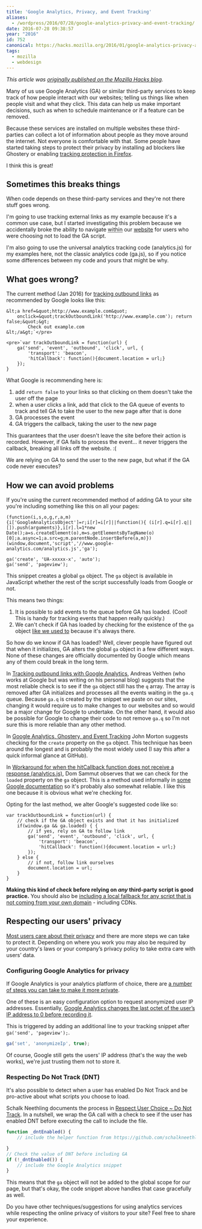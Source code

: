 ```yaml
---
title: 'Google Analytics, Privacy, and Event Tracking'
aliases:
  - /wordpress/2016/07/28/google-analytics-privacy-and-event-tracking/
date: 2016-07-28 09:38:57
year: "2016"
id: 752
canonical: https://hacks.mozilla.org/2016/01/google-analytics-privacy-and-event-tracking/
tags:
  - mozilla
  - webdesign
---
```


_This article was [originally published on the Mozilla Hacks blog](https://hacks.mozilla.org/2016/01/google-analytics-privacy-and-event-tracking/)._

Many of us use Google Analytics (GA) or similar third-party services to keep track of how people interact with our websites; telling us things like when people visit and what they click. This data can help us make important decisions, such as when to schedule maintenance or if a feature can be removed.

Because these services are installed on multiple websites these third-parties can collect a lot of information about people as they move around the internet. Not everyone is comfortable with that. Some people have started taking steps to protect their privacy by installing ad blockers like Ghostery or enabling [tracking protection in Firefox](https://blog.mozilla.org/blog/2015/11/03/firefox-now-offers-a-more-private-browsing-experience/).

I think this is great!

## Sometimes this breaks things

When code depends on these third-party services and they're not there stuff goes wrong.

I'm going to use tracking external links as my example because it's a common use case, but I started investigating this problem because we accidentally broke the ability to navigate <abbr title="For certain edge cases, it's not as bad as it sounds.">within</abbr> our [website](https://developer.mozilla.org/) for users who were choosing not to load the GA script.

I'm also going to use the universal analytics tracking code (analytics.js) for my examples here, not the classic analytics code (ga.js), so if you notice some differences between my code and yours that might be why.

## What goes wrong?

The current method (Jan 2016) for [tracking outbound links](https://support.google.com/analytics/answer/1136920?hl=en) as recommended by Google looks like this:

```
&lt;a href=&quot;http://www.example.com&quot;
    onclick=&quot;trackOutboundLink('http://www.example.com'); return false;&quot;&gt;
        Check out example.com
&lt;/a&gt;`</pre>

<pre>`var trackOutboundLink = function(url) {
    ga('send', 'event', 'outbound', 'click', url, {
        'transport': 'beacon',
        'hitCallback': function(){document.location = url;}
    });
}
```

What Google is recommending here is:

1. add `return false` to your links so that clicking on them doesn't take the user off the page
2. when a user clicks a link, add that click to the GA queue of events to track and tell GA to take the user to the new page after that is done
3. GA processes the event
4. GA triggers the callback, taking the user to the new page

This guarantees that the user doesn't leave the site before their action is recorded. However, if GA fails to process the event... it never triggers the callback, breaking all links off the website. :(

We are relying on GA to send the user to the new page, but what if the GA code never executes?

## How we can avoid problems

If you're using the current recommended method of adding GA to your site you're including something like this on all your pages:

```
(function(i,s,o,g,r,a,m){i['GoogleAnalyticsObject']=r;i[r]=i[r]||function(){ (i[r].q=i[r].q||[]).push(arguments)},i[r].l=1*new Date();a=s.createElement(o),m=s.getElementsByTagName(o)[0];a.async=1;a.src=g;m.parentNode.insertBefore(a,m)})(window,document,'script','//www.google-analytics.com/analytics.js','ga');

ga('create', 'UA-xxxxx-x', 'auto');
ga('send', 'pageview');
```

This snippet creates a global `ga` object. The `ga` object is available in JavaScript whether the rest of the script successfully loads from Google or not.

This means two things:

1.  It is possible to add events to the queue before GA has loaded. (Cool! This is handy for tracking events that happen really quickly.)
2.  We can't check if GA has loaded by checking for the existence of the `ga` object [like we used to](http://ejohn.org/blog/fixing-google-analytics-for-ghostery/) because it's always there.

So how do we know if GA has loaded? Well, clever people have figured out that when it initializes, GA alters the global `ga` object in a few different ways. None of these changes are officially documented by Google which means any of them could break in the long term.

In [Tracking outbound links with Google Analytics](http://veithen.github.io/2015/01/24/outbound-link-tracking.html), Andreas Veithen (who works at Google but was writing on his personal blog) suggests that the most reliable check is to see if the `ga` object still has the `q` array. The array is removed after GA initializes and processes all the events waiting in the `ga.q` queue. Because `ga.q` is created by the snippet we paste on our sites, changing it would require us to make changes to our websites and so would be a major change for Google to undertake. On the other hand, it would also be possible for Google to change their code to not remove `ga.q` so I'm not sure this is more reliable than any other method.

In [Google Analytics, Ghostery, and Event Tracking](http://supergeekery.com/geekblog/comments/google-analytics-ghostery-and-event-tracking) John Morton suggests checking for the `create` property on the `ga` object. This technique has been around the longest and is probably the most widely used (I say this after a quick informal glance at GitHub).

In [Workaround for when the hitCallback function does not receive a response (analytics.js)](https://www.domsammut.com/code/workaround-for-when-the-hitcallback-function-does-not-receive-a-response-analytics-js), Dom Sammut observes that we can check for the `loaded` property on the `ga` object. This is a method used informally in [some Google documentation](https://developers.google.com/analytics/devguides/collection/analyticsjs/enhanced-ecommerce#product-click) so it's probably also somewhat reliable. I like this one because it is obvious what we're checking for.

Opting for the last method, we alter Google's suggested code like so:
```
var trackOutboundLink = function(url) {
    // check if the GA object exists and that it has initialized
    if(window.ga && ga.loaded) { {
        // if yes, rely on GA to follow link
        ga('send', 'event', 'outbound', 'click', url, {
            'transport': 'beacon',
            'hitCallback': function(){document.location = url;}
        });
    } else {
        // if not, follow link ourselves
        document.location = url;
    }
}
```

**Making this kind of check before relying on _any_ third-party script is good practice.** You should also be [including a local fallback for any script that is not coming from your own domain](http://eddmann.com/posts/providing-local-js-and-css-resources-for-cdn-fallbacks/) - including CDNs.

## Respecting our users' privacy

[Most users care about their privacy](http://www.pewinternet.org/2015/05/20/americans-views-about-data-collection-and-security/) and there are more steps we can take to protect it. Depending on where you work you may also be required by your country's laws or your company’s privacy policy to take extra care with users’ data.

### Configuring Google Analytics for privacy

If Google Analytics is your analytics platform of choice, there are [a number of steps you can take to make it more private](http://gu.illau.me/posts/privacy-and-google-analytics/).

One of these is an easy configuration option to request anonymized user IP addresses. Essentially, [Google Analytics changes the last octet of the user’s IP address to 0 before recording it](https://support.google.com/analytics/answer/2763052?hl=en).

This is triggered by adding an additional line to your tracking snippet after `  ga('send', 'pageview');`.

```js
ga('set', 'anonymizeIp', true);
```

Of course, Google still gets the users' IP address (that's the way the web works), we're just trusting them not to store it.

### Respecting Do Not Track (DNT)

It's also possible to detect when a user has enabled Do Not Track and be pro-active about what scripts you choose to load.

Schalk Neethling documents the process in [Respect User Choice ~ Do Not Track](http://schalkneethling.github.io/blog/2015/11/06/respect-user-choice-do-not-track/). In a nutshell, we wrap the GA call with a check to see if the user has enabled DNT before executing the call to include the file.

```js
function _dntEnabled() {
    // include the helper function from https://github.com/schalkneethling/dnt-helper/blob/master/js/dnt-helper.js

}
// Check the value of DNT before including GA
if (!_dntEnabled()) {
    // include the Google Analytics snippet
}
```

This means that the `ga` object will not be added to the global scope for our page, but that's okay, the code snippet above handles that case gracefully as well.

Do you have other techniques/suggestions for using analytics services while respecting the online privacy of visitors to your site? Feel free to share your experience.
